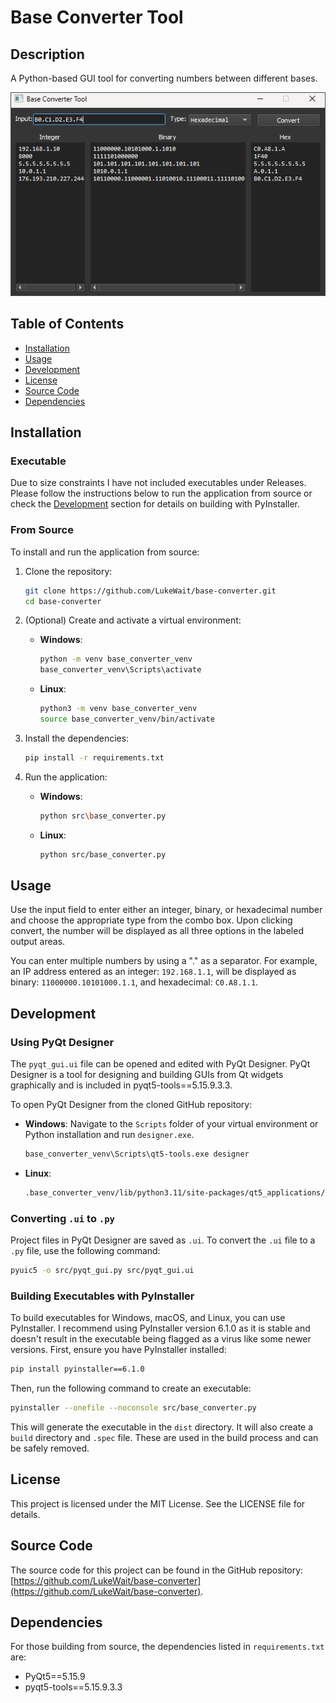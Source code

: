 # Base Converter Tool

## Description
A Python-based GUI tool for converting numbers between different bases.

<p align="center">
  <img src="https://github.com/LukeWait/base-converter/raw/main/assets/screenshots/base-converter-preview.png" alt="App Screenshot" width="550">
</p>

## Table of Contents
- [Installation](#installation)
- [Usage](#usage)
- [Development](#development)
- [License](#license)
- [Source Code](#source-code)
- [Dependencies](#dependencies)

## Installation

### Executable
Due to size constraints I have not included executables under Releases. Please follow the instructions below to run the application from source or check the [Development](#development) section for details on building with PyInstaller.

### From Source
To install and run the application from source:

1. Clone the repository:
    ```sh
    git clone https://github.com/LukeWait/base-converter.git
    cd base-converter
    ```

2. (Optional) Create and activate a virtual environment:
    - **Windows**:
      ```sh
      python -m venv base_converter_venv
      base_converter_venv\Scripts\activate
      ```
    - **Linux**:
      ```sh
      python3 -m venv base_converter_venv
      source base_converter_venv/bin/activate
      ```

3. Install the dependencies:
    ```sh
    pip install -r requirements.txt
    ```

4. Run the application:
    - **Windows**:
      ```sh
      python src\base_converter.py
      ```
    - **Linux**:
      ```sh
      python src/base_converter.py
      ```

## Usage
Use the input field to enter either an integer, binary, or hexadecimal number and choose the appropriate type from the combo box. Upon clicking convert, the number will be displayed as all three options in the labeled output areas.

You can enter multiple numbers by using a "." as a separator. For example, an IP address entered as an integer: `192.168.1.1`, will be displayed as binary: `11000000.10101000.1.1`, and hexadecimal: `C0.A8.1.1`.

## Development
### Using PyQt Designer
The `pyqt_gui.ui` file can be opened and edited with PyQt Designer. PyQt Designer is a tool for designing and building GUIs from Qt widgets graphically and is included in pyqt5-tools==5.15.9.3.3.

To open PyQt Designer from the cloned GitHub repository:
- **Windows**:
  Navigate to the `Scripts` folder of your virtual environment or Python installation and run `designer.exe`.
  ```sh
  base_converter_venv\Scripts\qt5-tools.exe designer
  ```

- **Linux**:  
  ```sh
  .base_converter_venv/lib/python3.11/site-packages/qt5_applications/Qt/bin/designer
  ```

### Converting `.ui` to `.py`
Project files in PyQt Designer are saved as `.ui`. To convert the `.ui` file to a `.py` file, use the following command:
```sh
pyuic5 -o src/pyqt_gui.py src/pyqt_gui.ui
```

### Building Executables with PyInstaller
To build executables for Windows, macOS, and Linux, you can use PyInstaller. I recommend using PyInstaller version 6.1.0 as it is stable and doesn't result in the executable being flagged as a virus like some newer versions. First, ensure you have PyInstaller installed:
```sh
pip install pyinstaller==6.1.0
```
Then, run the following command to create an executable:
```sh
pyinstaller --onefile --noconsole src/base_converter.py
```
This will generate the executable in the `dist` directory. It will also create a `build` directory and `.spec` file. These are used in the build process and can be safely removed.

## License
This project is licensed under the MIT License. See the LICENSE file for details.

## Source Code
The source code for this project can be found in the GitHub repository: [https://github.com/LukeWait/base-converter](https://github.com/LukeWait/base-converter).

## Dependencies
For those building from source, the dependencies listed in `requirements.txt` are:
- PyQt5==5.15.9
- pyqt5-tools==5.15.9.3.3
